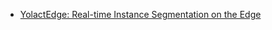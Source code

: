 - [YolactEdge: Real-time Instance Segmentation on the Edge](https://github.com/haotian-liu/yolact_edge)